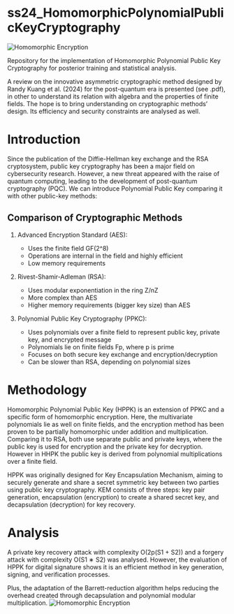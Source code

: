 # ss24_HomomorphicPolynomialPublicKeyCryptography
![Homomorphic Encryption](images/introduction.jpg)

Repository for the implementation of Homomorphic Polynomial Public Key Cryptography for posterior training and statistical analysis.

A review on the innovative asymmetric cryptographic method designed by Randy Kuang et al. (2024) for the post-quantum era is presented (see .pdf), in other to understand its relation with algebra and the properties of finite
fields. The hope is to bring understanding on cryptographic methods’ design. Its efficiency and security constraints are analysed as well.

# Introduction
Since the publication of the Diffie-Hellman key exchange and the RSA cryptosystem, public key cryptography has been a major field on cybersecurity research. However, a new threat appeared with the raise of quantum
computing, leading to the development of post-quantum cryptography (PQC). We can introduce Polynomial Public Key comparing it with other public-key methods: 

## Comparison of Cryptographic Methods
1. Advanced Encryption Standard (AES):
   - Uses the finite field GF(2^8)
   - Operations are internal in the field and highly efficient
   - Low memory requirements

2. Rivest-Shamir-Adleman (RSA):
   - Uses modular exponentiation in the ring Z/nZ
   - More complex than AES
   - Higher memory requirements (bigger key size) than AES

3. Polynomial Public Key Cryptography (PPKC):
   - Uses polynomials over a finite field to represent public key, private key, and encrypted message
   - Polynomials lie on finite fields Fp, where p is prime
   - Focuses on both secure key exchange and encryption/decryption
   - Can be slower than RSA, depending on polynomial sizes

# Methodology
Homomorphic Polynomial Public Key (HPPK) is an extension of PPKC and a specific form of homomorphic encryption. Here, the multivariate polynomials lie as well on finite fields, and the encryption method has
been proven to be partially homomorphic under addition and multiplication.
Comparing it to RSA, both use separate public and private keys, where the public key is used for encryption and the private key for decryption. However in HHPK the public key is derived from polynomial
multiplications over a finite field.

HPPK was originally designed for Key Encapsulation Mechanism, aiming to securely generate and share a secret symmetric key between two parties using public key cryptography. KEM consists of three steps: key
pair generation, encapsulation (encryption) to create a shared secret key, and decapsulation (decryption) for key recovery. 

# Analysis
A private key recovery attack with complexity O(2p(S1 + S2)) and a forgery attack with complexity O(S1 ∗ S2) was analysed. However, the evaluation of HPPK for digital signature shows it is an efficient method in key generation, signing, and verification processes. 

Plus, the adaptation of the Barrett-reduction algorithm helps reducing the overhead created through decapsulation and polynomial modular multiplication.
![Homomorphic Encryption](images/barrett.jpg)

